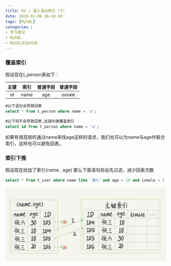 ```yaml
---
title: 05 | 深入浅出索引（下）
date: 2019-01-08 16:43:43
tags: [MySQL]
categories :
- 学习笔记
- MySQL
- MySQL实战45讲
---
```



### 覆盖索引
假设现在t_person表如下：

| 主键 | 索引 | 普通字段 | 普通字段 |
| :--: | :--: | :------: | :------: |
|  id  | name |   age    |  ismale  |

```sql
#以下语句会导致回表
select * from t_person where name = 'a';
```
```sql
#以下将不会导致回表,这就叫做覆盖索引
select id from t_person where name = 'a';
```


如果有很高频的通过name来找age这样的请求，我们也可以为name与age作联合索引，这样也可以避免回表。 


### 索引下推
假设现在给加了索引(name , age)
那么下面语句将会先过滤，减少回表次数

```sql
select * from t_user where name like '张%' and age = 10 and ismale = 1 ;
```

![](MySQL实战45讲_05_深入浅出索引（下）\索引下推.jpg)









